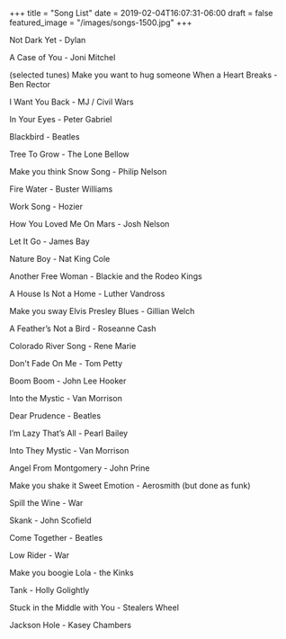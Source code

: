 +++
title = "Song List"
date = 2019-02-04T16:07:31-06:00
draft = false
featured_image = "/images/songs-1500.jpg"
+++

Not Dark Yet - Dylan

A Case of You - Joni Mitchel

(selected tunes)
Make you want to hug someone
When a Heart Breaks - Ben Rector

I Want You Back - MJ / Civil Wars

In Your Eyes - Peter Gabriel

Blackbird - Beatles

Tree To Grow - The Lone Bellow
<!--more--> 
Make you think
Snow Song - Philip Nelson

Fire Water - Buster Williams

Work Song - Hozier

How You Loved Me On Mars - Josh Nelson

Let It Go - James Bay

Nature Boy - Nat King Cole

Another Free Woman - Blackie and the Rodeo Kings

A House Is Not a Home - Luther Vandross

Make you sway
Elvis Presley Blues - Gillian Welch

A Feather’s Not a Bird - Roseanne Cash

Colorado River Song - Rene Marie

Don't Fade On Me - Tom Petty

Boom Boom - John Lee Hooker

Into the Mystic - Van Morrison

Dear Prudence - Beatles

I’m Lazy That’s All - Pearl Bailey

Into They Mystic - Van Morrison

Angel From Montgomery - John Prine

Make you shake it
Sweet Emotion - Aerosmith (but done as funk)

Spill the Wine - War

Skank - John Scofield

Come Together - Beatles

Low Rider - War

Make you boogie
Lola - the Kinks

Tank - Holly Golightly

Stuck in the Middle with You - Stealers Wheel

Jackson Hole - Kasey Chambers